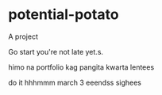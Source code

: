 # potential-potato
A project

Go start you're not late yet.s.

himo na portfolio kag pangita kwarta lentees

do it
 hhhmmm march 3 eeendss
 sighees
<!-- I will start today freelancing and VA help meqq

help me help me helpppp

mashed potato
heyy

hello. s.
